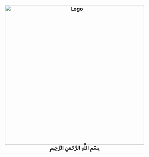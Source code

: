 <h3 align="center">
	<img src="https://raw.githubusercontent.com/mustafakhalaf-git/mustafakhalaf-git/main/Bismillah2.png" width="450" alt="Logo"/></br>
		بِسْمِ اللَّهِ الرَّحْمَنِ الرَّحِيمِ
</h3>

  <!--
**mustafakhalaf-git/mustafakhalaf-git** is a ✨ _special_ ✨ repository because its `README.md` (this file) appears on your GitHub profile.

Here are some ideas to get you started:

- 🔭 I’m currently working on ...
- 🌱 I’m currently learning ...
- 👯 I’m looking to collaborate on ...
- 🤔 I’m looking for help with ...
- 💬 Ask me about ...
- 📫 How to reach me: ...
- 😄 Pronouns: ...
- ⚡ Fun fact: ...
-->
